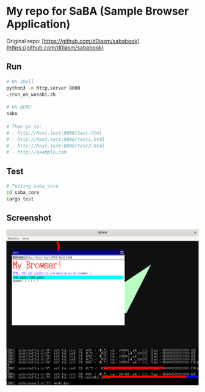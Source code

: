 # My repo for SaBA (Sample Browser Application)

Original repo: [https://github.com/d0iasm/sababook](https://github.com/d0iasm/sababook)

## Run

```sh
# On shell
python3 -m http.server 8000
./run_on_wasabi.sh

# On QEMU
saba

# Then go to:
# - http://host.test:8000/test.html
# - http://host.test:8000/test1.html
# - http://host.test:8000/test2.html
# - http://example.com
```

## Test

```sh
# Testing saba_core
cd saba_core
cargo test
```

## Screenshot

![Screenshot](screenshot.png)
